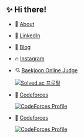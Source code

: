 ## :sparkles: Hi there!

  - :rocket: [About](https://www.minigb.io/136)
  - 👋 [LinkedIn](https://www.linkedin.com/in/minigimbob)
  - :unicorn: [Blog](http://www.minigb.io/)
  - :fire: [Instagram](https://www.instagram.com/minigimbob)
  - 💘 [Baekjoon Online Judge](https://www.acmicpc.net/user/minigimbob)

    [![Solved.ac
프로필](http://mazassumnida.wtf/api/generate_badge?boj=minigimbob)](https://solved.ac/{handle})

  - 💝 [Codeforces](https://codeforces.com/profile/minigimibob)

    [![CodeForces Profile](https://cf.leed.at?id=minigimbob)](https://codeforces.com/profile/minigimbob)

  - 💖 [Codeforces](https://codeforces.com/profile/minigb)

    [![CodeForces Profile](https://cf.leed.at?id=minigb)](https://codeforces.com/profile/minigb)
